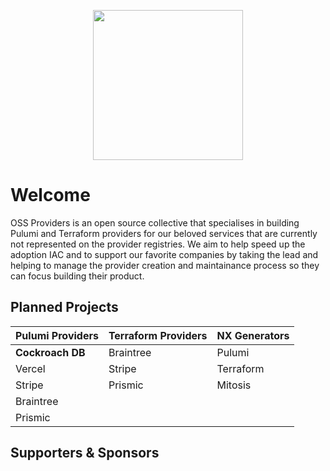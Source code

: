 <p  align="center">
  <img width="240" height="240" src="https://user-images.githubusercontent.com/65465380/198850258-9d85787d-7b54-4431-a671-59e133173234.png">
</P>

# Welcome
OSS Providers is an open source collective that specialises in building Pulumi and Terraform providers for our beloved services that are currently not represented on the provider registries. We aim to help speed up the adoption IAC and to support our favorite companies by taking the lead and helping to manage the provider creation and maintainance process so they can focus building their product.

## Planned Projects

| Pulumi Providers             | Terraform Providers     | NX Generators      |
| :--                          |     :--                 |     :--            |
| **Cockroach DB**                 | Braintree               | Pulumi             |
| Vercel                       | Stripe                  | Terraform          |
| Stripe                       | Prismic                 | Mitosis            |
| Braintree                    |                         |                    |
| Prismic                      |

## Supporters & Sponsors
